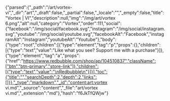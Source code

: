 {"parsed":{"_path":"/art/vortex-vi","_dir":"art","_draft":false,"_partial":false,"_locale":"","_empty":false,"title":"Vortex | VI","description":null,"img":"/img/art/vortex 6.png","alt":null,"category":"Vortex","order":111,"social":{"facebook":"/img/social/facebook.svg","instagram":"/img/social/instagram.svg","youtube":"/img/social/youtube.svg","facebookAlt":"Facebook","instagramAlt":"Instagram","youtubeAlt":"Youtube"},"body":{"type":"root","children":[{"type":"element","tag":"p","props":{},"children":[{"type":"text","value":"Like what you see? Support me with a purchase"}]},{"type":"element","tag":"a","props":{"href":"https://www.redbubble.com/shop/ap/104510837","className":["btn","btn-primary","store-link"]},"children":[{"type":"text","value":"\nRedbubble\n"}]}],"toc":{"title":"","searchDepth":2,"depth":2,"links":[]}},"_type":"markdown","_id":"content:art:vortex vi.md","_source":"content","_file":"art/vortex vi.md","_extension":"md"},"hash":"f6JkTfQWjw"}